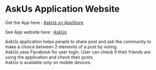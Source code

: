 # AskUs Application Website

Get the App here :
[AskUs on AppStore](https://URL)

See App website here :
[AskUs](https://askus-app.herokuapp.com/#/)

AskUs application helps people to share post and ask the community to make a choice between 2 elements of a post by voting.<br>
AskUs uses Facebook for user login. User can check if their friends are using the application and check their posts<br>
AskUs is available only on mobile devices.

